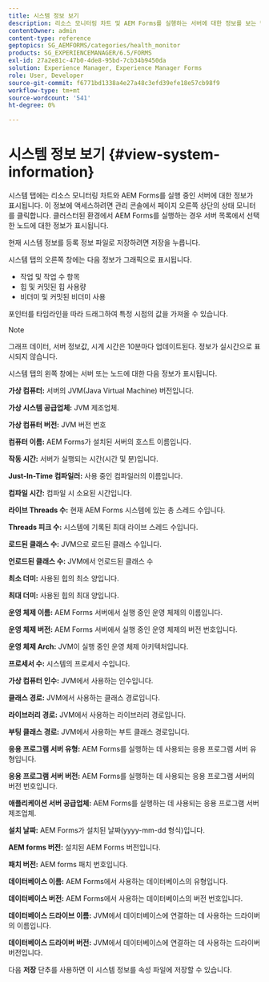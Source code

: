 ```yaml
---
title: 시스템 정보 보기
description: 리소스 모니터링 차트 및 AEM Forms를 실행하는 서버에 대한 정보를 보는 방법에 대해 알아봅니다.
contentOwner: admin
content-type: reference
geptopics: SG_AEMFORMS/categories/health_monitor
products: SG_EXPERIENCEMANAGER/6.5/FORMS
exl-id: 27a2e81c-47b0-4de8-95bd-7cb34b9450da
solution: Experience Manager, Experience Manager Forms
role: User, Developer
source-git-commit: f6771bd1338a4e27a48c3efd39efe18e57cb98f9
workflow-type: tm+mt
source-wordcount: '541'
ht-degree: 0%

---
```


# 시스템 정보 보기 {#view-system-information}

시스템 탭에는 리소스 모니터링 차트와 AEM Forms를 실행 중인 서버에 대한 정보가 표시됩니다. 이 정보에 액세스하려면 관리 콘솔에서 페이지 오른쪽 상단의 상태 모니터 를 클릭합니다. 클러스터된 환경에서 AEM Forms를 실행하는 경우 서버 목록에서 선택한 노드에 대한 정보가 표시됩니다.

현재 시스템 정보를 등록 정보 파일로 저장하려면 저장을 누릅니다.

시스템 탭의 오른쪽 창에는 다음 정보가 그래픽으로 표시됩니다.

* 작업 및 작업 수 항목
* 힙 및 커밋된 힙 사용량
* 비더미 및 커밋된 비더미 사용

포인터를 타임라인을 따라 드래그하여 특정 시점의 값을 가져올 수 있습니다.

>[!NOTE]
>
>그래프 데이터, 서버 정보값, 시계 시간은 10분마다 업데이트된다. 정보가 실시간으로 표시되지 않습니다.

시스템 탭의 왼쪽 창에는 서버 또는 노드에 대한 다음 정보가 표시됩니다.

**가상 컴퓨터:** 서버의 JVM(Java Virtual Machine) 버전입니다.

**가상 시스템 공급업체:** JVM 제조업체.

**가상 컴퓨터 버전:** JVM 버전 번호

**컴퓨터 이름:** AEM Forms가 설치된 서버의 호스트 이름입니다.

**작동 시간:** 서버가 실행되는 시간(시간 및 분)입니다.

**Just-In-Time 컴파일러:** 사용 중인 컴파일러의 이름입니다.

**컴파일 시간:** 컴파일 시 소요된 시간입니다.

**라이브 Threads 수:** 현재 AEM Forms 시스템에 있는 총 스레드 수입니다.

**Threads 피크 수:** 시스템에 기록된 최대 라이브 스레드 수입니다.

**로드된 클래스 수:** JVM으로 로드된 클래스 수입니다.

**언로드된 클래스 수:** JVM에서 언로드된 클래스 수

**최소 더미:** 사용된 힙의 최소 양입니다.

**최대 더미:** 사용된 힙의 최대 양입니다.

**운영 체제 이름:** AEM Forms 서버에서 실행 중인 운영 체제의 이름입니다.

**운영 체제 버전:** AEM Forms 서버에서 실행 중인 운영 체제의 버전 번호입니다.

**운영 체제 Arch:** JVM이 실행 중인 운영 체제 아키텍처입니다.

**프로세서 수:** 시스템의 프로세서 수입니다.

**가상 컴퓨터 인수:** JVM에서 사용하는 인수입니다.

**클래스 경로:** JVM에서 사용하는 클래스 경로입니다.

**라이브러리 경로:** JVM에서 사용하는 라이브러리 경로입니다.

**부팅 클래스 경로:** JVM에서 사용하는 부트 클래스 경로입니다.

**응용 프로그램 서버 유형:** AEM Forms를 실행하는 데 사용되는 응용 프로그램 서버 유형입니다.

**응용 프로그램 서버 버전:** AEM Forms를 실행하는 데 사용되는 응용 프로그램 서버의 버전 번호입니다.

**애플리케이션 서버 공급업체:** AEM Forms를 실행하는 데 사용되는 응용 프로그램 서버 제조업체.

**설치 날짜:** AEM Forms가 설치된 날짜(yyyy-mm-dd 형식)입니다.

**AEM forms 버전:** 설치된 AEM Forms 버전입니다.

**패치 버전:** AEM forms 패치 번호입니다.

**데이터베이스 이름:** AEM Forms에서 사용하는 데이터베이스의 유형입니다.

**데이터베이스 버전:** AEM Forms에서 사용하는 데이터베이스의 버전 번호입니다.

**데이터베이스 드라이브 이름:** JVM에서 데이터베이스에 연결하는 데 사용하는 드라이버의 이름입니다.

**데이터베이스 드라이버 버전:** JVM에서 데이터베이스에 연결하는 데 사용하는 드라이버 버전입니다.

다음 **저장** 단추를 사용하면 이 시스템 정보를 속성 파일에 저장할 수 있습니다.
